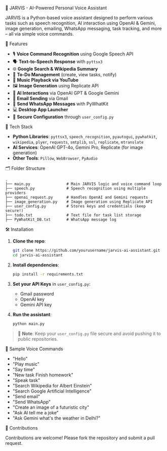 🧠 JARVIS - AI-Powered Personal Voice Assistant

JARVIS is a Python-based voice assistant designed to perform various tasks such as speech recognition, 
AI interaction using OpenAI & Gemini, image generation, emailing, WhatsApp messaging, task tracking, and more – all via simple voice commands.

🚀 Features

- 🎙️ **Voice Command Recognition** using Google Speech API  
- 🗣️ **Text-to-Speech Response** with `pyttsx3`  
- 🌐 **Google Search & Wikipedia Summary**  
- 📅 **To-Do Management** (create, view tasks, notify)  
- 🎵 **Music Playback via YouTube**  
- 🖼️ **Image Generation** using Replicate API  
- 🤖 **AI Interactions** via OpenAI GPT & Google Gemini  
- 📧 **Email Sending** via Gmail  
- 💬 **Send WhatsApp Messages** with PyWhatKit  
- 💻 **Desktop App Launcher**  
- 🔐 **Secure Configuration** through `user_config.py`

🧰 Tech Stack

- **Python Libraries**: `pyttsx3`, `speech_recognition`, `pyautogui`, `pywhatkit`, `wikipedia`, `plyer`, `requests`, `smtplib`, `ssl`, `replicate`, `mtranslate`
- **AI Services**: OpenAI GPT-4o, Gemini Pro, Replicate (for image generation)
- **Other Tools**: `Pillow`, `WebBrowser`, `PyAudio`

🗂️ Folder Structure

```
.
├── main.py                # Main JARVIS logic and voice command loop
├── speech.py              # Speech recognition using multiple providers
├── openai_request.py      # Handles OpenAI and Gemini requests
├── image_generation.py    # Image generation using Replicate API
├── user_config.py         # Stores keys and credentials (keep secure!)
├── todo.txt               # Text file for task list storage
├── PyWhatKit_DB.txt       # WhatsApp message log
```

🛠️ Installation

1. **Clone the repo**:
   ```bash
   git clone https://github.com/yourusername/jarvis-ai-assistant.git
   cd jarvis-ai-assistant
   ```

2. **Install dependencies**:
   ```bash
   pip install -r requirements.txt
   ```

3. **Set your API Keys** in `user_config.py`:
   - Gmail password
   - OpenAI key
   - Gemini API key

4. **Run the assistant**:
   ```bash
   python main.py
   ```

> 🔐 **Note**: Keep your `user_config.py` file secure and avoid pushing it to public repositories.

📌 Sample Voice Commands

- "Hello"
- "Play music"
- "Say time"
- "New task Finish homework"
- "Speak task"
- "Search Wikipedia for Albert Einstein"
- "Search Google Artificial Intelligence"
- "Send email"
- "Send WhatsApp"
- "Create an image of a futuristic city"
- "Ask AI tell me a joke"
- "Ask Gemini what's the weather in Delhi?"

🤝 Contributions

Contributions are welcome! Please fork the repository and submit a pull request.

